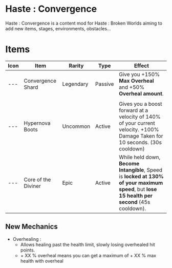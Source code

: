 # Haste : Convergence
Haste : Convergence is a content mod for Haste : Broken Worlds aiming to add new items, stages, environments, obstacles...

# Items

| Icon | Item | Rarity | Type | Effect |
| --- | --- | --- | --- | --- |
| --- | Convergence Shard | Legendary | Passive | Give you +150% **Max Overheal** and +50% **Overheal amount**. |
|  |  |  | |  |
| --- | Hypernova Boots | Uncommon | Active | Gives you a boost forward at a velocity of 140% of your current velocity. +100% Damage Taken for 10 seconds. (30s cooldown) |
| --- | Core of the Diviner | Epic | Active | While held down, **Become Intangible**, Speed is **locked at 130% of your maximum speed**, but **lose 15 health per second** (45s cooldown). |

## New Mechanics

- Overhealing :
  - Allows healing past the health limit, slowly losing overhealed hit points.
  - \+ XX % overheal means you can get a maximum of + XX % max health with overheal
